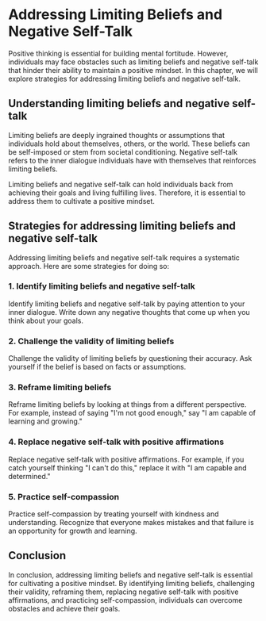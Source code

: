 Addressing Limiting Beliefs and Negative Self-Talk
============================================================================================

Positive thinking is essential for building mental fortitude. However, individuals may face obstacles such as limiting beliefs and negative self-talk that hinder their ability to maintain a positive mindset. In this chapter, we will explore strategies for addressing limiting beliefs and negative self-talk.

Understanding limiting beliefs and negative self-talk
-----------------------------------------------------

Limiting beliefs are deeply ingrained thoughts or assumptions that individuals hold about themselves, others, or the world. These beliefs can be self-imposed or stem from societal conditioning. Negative self-talk refers to the inner dialogue individuals have with themselves that reinforces limiting beliefs.

Limiting beliefs and negative self-talk can hold individuals back from achieving their goals and living fulfilling lives. Therefore, it is essential to address them to cultivate a positive mindset.

Strategies for addressing limiting beliefs and negative self-talk
-----------------------------------------------------------------

Addressing limiting beliefs and negative self-talk requires a systematic approach. Here are some strategies for doing so:

### 1. Identify limiting beliefs and negative self-talk

Identify limiting beliefs and negative self-talk by paying attention to your inner dialogue. Write down any negative thoughts that come up when you think about your goals.

### 2. Challenge the validity of limiting beliefs

Challenge the validity of limiting beliefs by questioning their accuracy. Ask yourself if the belief is based on facts or assumptions.

### 3. Reframe limiting beliefs

Reframe limiting beliefs by looking at things from a different perspective. For example, instead of saying "I'm not good enough," say "I am capable of learning and growing."

### 4. Replace negative self-talk with positive affirmations

Replace negative self-talk with positive affirmations. For example, if you catch yourself thinking "I can't do this," replace it with "I am capable and determined."

### 5. Practice self-compassion

Practice self-compassion by treating yourself with kindness and understanding. Recognize that everyone makes mistakes and that failure is an opportunity for growth and learning.

Conclusion
----------

In conclusion, addressing limiting beliefs and negative self-talk is essential for cultivating a positive mindset. By identifying limiting beliefs, challenging their validity, reframing them, replacing negative self-talk with positive affirmations, and practicing self-compassion, individuals can overcome obstacles and achieve their goals.
